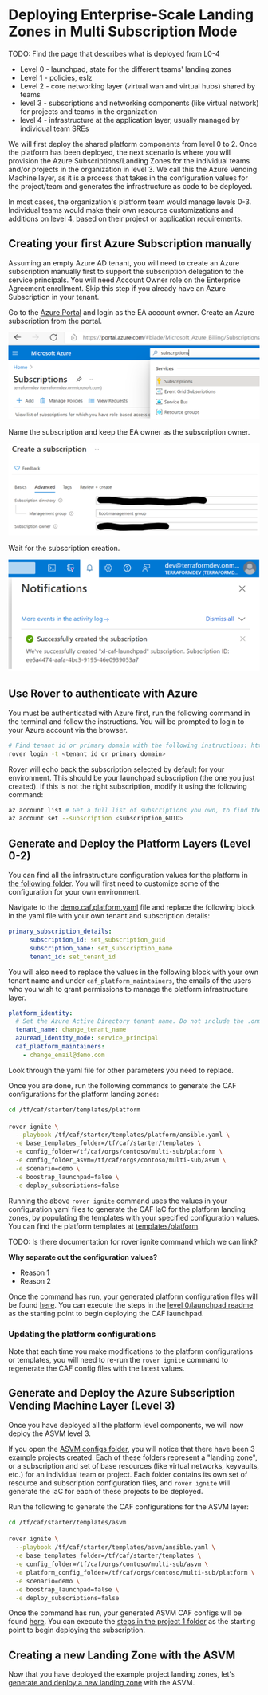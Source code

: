 # Deploying Enterprise-Scale Landing Zones in Multi Subscription Mode

TODO: Find the page that describes what is deployed from L0-4

- Level 0 - launchpad, state for the different teams' landing zones
- Level 1 - policies, eslz
- Level 2 - core networking layer (virtual wan and virtual hubs) shared by teams
- level 3 - subscriptions and networking components (like virtual network) for projects and teams in the organization
- level 4 - infrastructure at the application layer, usually managed by individual team SREs 

We will first deploy the shared platform components from level 0 to 2. Once the platform has been deployed, the next scenario is where you will provision the Azure Subscriptions/Landing Zones for the individual teams and/or projects in the organization in level 3. We call this the Azure Vending Machine layer, as it is a process that takes in the configuration values for the project/team and generates the infrastructure as code to be deployed. 

In most cases, the organization's platform team would manage levels 0-3. Individual teams would make their own resource customizations and additions on level 4, based on their project or application requirements. 

## Creating your first Azure Subscription manually

Assuming an empty Azure AD tenant​, you will need to create an Azure subscription manually first to support the subscription delegation to the service principals. You will need Account Owner role on the Enterprise Agreement enrollment. Skip this step if you already have an Azure Subscription in your tenant. 

Go to the [Azure Portal](portal.azure.com) and login as the EA account owner. Create an Azure subscription from the portal.

![CreateSubscription](./img/create-subscription-portal.PNG)

Name the subscription and keep the EA owner as the subscription owner.

![SubscriptionOwner](./img/subscription-owner.PNG)

Wait for the subscription creation.

![SubscriptionCreationSuccess](./img/create-subscription-success.PNG)


## Use Rover to authenticate with Azure

You must be authenticated with Azure first, run the following command in the terminal and follow the instructions. You will be prompted to login to your Azure account via the browser.

```bash
# Find tenant id or primary domain with the following instructions: https://docs.microsoft.com/en-us/partner-center/find-ids-and-domain-names
rover login -t <tenant id or primary domain> 
```

Rover will echo back the subscription selected by default for your environment. This should be your launchpad subscription (the one you just created). If this is not the right subscription, modify it using the following command:

```bash
az account list # Get a full list of subscriptions you own, to find the right subscription ID
az account set --subscription <subscription_GUID>
```


## Generate and Deploy the Platform Layers (Level 0-2)

You can find all the infrastructure configuration values for the platform in [the following folder](/orgs/contoso/multi-sub/platform). You will first need to customize some of the configuration for your own environment. 

Navigate to the [demo.caf.platform.yaml](/orgs/contoso/multi-sub/platform/demo.caf.platform.yaml) file and replace the following block in the yaml file with your own tenant and subscription details:
```yaml
primary_subscription_details:
      subscription_id: set_subscription_guid
      subscription_name: set_subscription_name
      tenant_id: set_tenant_id
```

You will also need to replace the values in the following block with your own tenant name and under `caf_platform_maintainers`, the emails of the users who you wish to grant permissions to manage the platform infrastructure layer. 
```yaml
platform_identity:
  # Set the Azure Active Directory tenant name. Do not include the .onmicrosoft.com
  tenant_name: change_tenant_name
  azuread_identity_mode: service_principal
  caf_platform_maintainers:
    - change_email@demo.com
```

Look through the yaml file for other parameters you need to replace. 

Once you are done, run the following commands to generate the CAF configurations for the platform landing zones:

```bash
cd /tf/caf/starter/templates/platform

rover ignite \
  --playbook /tf/caf/starter/templates/platform/ansible.yaml \
  -e base_templates_folder=/tf/caf/starter/templates \
  -e config_folder=/tf/caf/orgs/contoso/multi-sub/platform \
  -e config_folder_asvm=/tf/caf/orgs/contoso/multi-sub/asvm \
  -e scenario=demo \
  -e boostrap_launchpad=false \
  -e deploy_subscriptions=false
```

Running the above `rover ignite` command uses the values in your configuration yaml files to generate the CAF IaC for the platform landing zones, by populating the templates with your specified configuration values. You can find the platform templates at [templates/platform](/templates/platform).

TODO: Is there documentation for rover ignite command which we can link?

**Why separate out the configuration values?**
- Reason 1
- Reason 2

Once the command has run, your generated platform configuration files will be found [here](/configuration/contoso/demo/multi-sub/platform). You can execute the steps in the [level 0/launchpad readme](/configuration/contoso/demo/multi-sub/platform/level0/launchpad/readme.md) as the starting point to begin deploying the CAF launchpad.

### Updating the platform configurations

Note that each time you make modifications to the platform configurations or templates, you will need to re-run the `rover ignite` command to regenerate the CAF config files with the latest values.


##  Generate and Deploy the Azure Subscription Vending Machine Layer (Level 3)
Once you have deployed all the platform level components, we will now deploy the ASVM level 3. 

If you open the [ASVM configs folder](/configuration/contoso/demo/multi-sub/asvm), you will notice that there have been 3 example projects created. Each of these folders represent a "landing zone", or a subscription and set of base resources (like virtual networks, keyvaults, etc.) for an individual team or project. Each folder contains its own set of resource and subscription configuration files, and `rover ignite` will generate the IaC for each of these projects to be deployed. 

Run the following to generate the CAF configurations for the ASVM layer:

```bash
cd /tf/caf/starter/templates/asvm

rover ignite \
  --playbook /tf/caf/starter/templates/asvm/ansible.yaml \
  -e base_templates_folder=/tf/caf/starter/templates \
  -e config_folder=/tf/caf/orgs/contoso/multi-sub/asvm \
  -e platform_config_folder=/tf/caf/orgs/contoso/multi-sub/platform \
  -e scenario=demo \
  -e boostrap_launchpad=false \
  -e deploy_subscriptions=false
```

Once the command has run, your generated ASVM CAF configs will be found [here](/configuration/contoso/demo/multi-sub/asvm). You can execute the [steps in the project 1 folder](/configuration/contoso/demo/multi-sub/asvm/project1/subscription/readme.md) as the starting point to begin deploying the subscription.


## Creating a new Landing Zone with the ASVM

Now that you have deployed the example project landing zones, let's [generate and deploy a new landing zone](./3.1-CreateASVMLandingZone.md) with the ASVM. 

